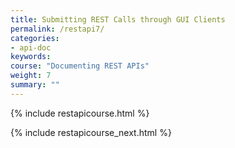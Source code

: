 ```yaml
---
title: Submitting REST Calls through GUI Clients
permalink: /restapi7/
categories:
- api-doc
keywords: 
course: "Documenting REST APIs"
weight: 7
summary: ""
---
```


{% include restapicourse.html %}


{% include restapicourse_next.html %}



